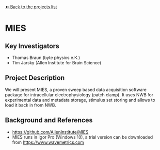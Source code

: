 [:rewind: Back to the projects list](../../README.md#ProjectsList)

<!-- For information on how to write GitHub .md files see https://guides.github.com/features/mastering-markdown/ -->

# MIES

## Key Investigators

- Thomas Braun (byte physics e.K.)
- Tim Jarsky (Allen Institute for Brain Science)

## Project Description

We will present MIES, a proven sweep based data acquisition
software package for intracellular electrophysiology (patch clamp). It uses NWB for experimental data and metadata storage,
stimulus set storing and allows to load it back in from NWB.

## Background and References

- https://github.com/AllenInstitute/MIES
- MIES runs in Igor Pro (Windows 10), a trial version can be downloaded from https://www.wavemetrics.com
